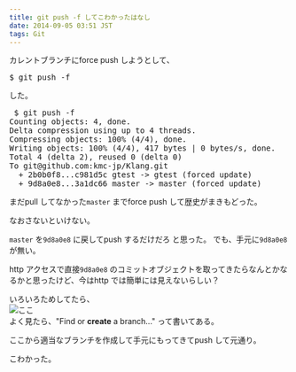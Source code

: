```yaml
---
title: git push -f してこわかったはなし
date: 2014-09-05 03:51 JST
tags: Git
---
```


カレントブランチにforce push しようとして、

<pre>$ git push -f</pre>

した。

<pre> $ git push -f
Counting objects: 4, done.
Delta compression using up to 4 threads.
Compressing objects: 100% (4/4), done.
Writing objects: 100% (4/4), 417 bytes | 0 bytes/s, done.
Total 4 (delta 2), reused 0 (delta 0)
To git@github.com:kmc-jp/Klang.git
  + 2b0b0f8...c981d5c gtest -> gtest (forced update)
  + 9d8a0e8...3a1dc66 master -> master (forced update)
</pre>

まだpull してなかった`master` までforce push して歴史がまきもどった。

なおさないといけない。

`master` を`9d8a0e8` に戻してpush するだけだろ と思った。
でも、手元に`9d8a0e8` が無い。

http アクセスで直接`9d8a0e8` のコミットオブジェクトを取ってきたらなんとかなるかと思ったけど、今はhttp では簡単には見えないらしい？

いろいろためしてたら、<br />
![ここ](/blog/2014/09/05/gh.png)<br />
よく見たら、"Find or **create** a branch..." って書いてある。

ここから適当なブランチを作成して手元にもってきてpush して元通り。

こわかった。
